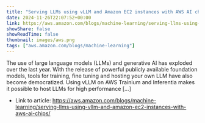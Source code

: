 ```yaml
---
title: "Serving LLMs using vLLM and Amazon EC2 instances with AWS AI chips"
date: 2024-11-26T22:07:52+00:00
link: https://aws.amazon.com/blogs/machine-learning/serving-llms-using-vllm-and-amazon-ec2-instances-with-aws-ai-chips/
showShare: false
showReadTime: false
thumbnail: images/aws.png
tags: ["aws.amazon.com/blogs/machine-learning"]
---
```

The use of large language models (LLMs) and generative AI has exploded over the last year. With the release of powerful publicly available foundation models, tools for training, fine tuning and hosting your own LLM have also become democratized. Using vLLM on AWS Trainium and Inferentia makes it possible to host LLMs for high performance […]

- Link to article: https://aws.amazon.com/blogs/machine-learning/serving-llms-using-vllm-and-amazon-ec2-instances-with-aws-ai-chips/